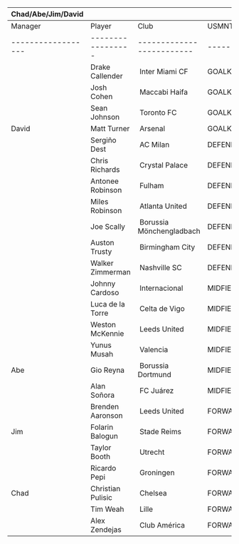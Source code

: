 | Chad/Abe/Jim/David |                   |                           |            |
| ------------------ | ----------------- | ------------------------- | ---------- |
| Manager            | Player            | Club                      | USMNT      |
| ------------------ | ----------------- | ------------------------- | ---------- |
|                    | Drake Callender   |  Inter Miami CF           | GOALKEEPER |
|                    | Josh Cohen        |  Maccabi Haifa            | GOALKEEPER |
|                    | Sean Johnson      |  Toronto FC               | GOALKEEPER |
| David              | Matt Turner       |  Arsenal                  | GOALKEEPER |
|                    | Sergiño Dest      |  AC Milan                 | DEFENDER   |
|                    | Chris Richards    |  Crystal Palace           | DEFENDER   |
|                    | Antonee Robinson  |  Fulham                   | DEFENDER   |
|                    | Miles Robinson    |  Atlanta United           | DEFENDER   |
|                    | Joe Scally        |  Borussia Mönchengladbach | DEFENDER   |
|                    | Auston Trusty     |  Birmingham City          | DEFENDER   |
|                    | Walker Zimmerman  |  Nashville SC             | DEFENDER   |
|                    | Johnny Cardoso    |  Internacional            | MIDFIELDER |
|                    | Luca de la Torre  |  Celta de Vigo            | MIDFIELDER |
|                    | Weston McKennie   |  Leeds United             | MIDFIELDER |
|                    | Yunus Musah       |  Valencia                 | MIDFIELDER |
| Abe                | Gio Reyna         |  Borussia Dortmund        | MIDFIELDER |
|                    | Alan Soñora       |  FC Juárez                | MIDFIELDER |
|                    | Brenden Aaronson  |  Leeds United             | FORWARD    |
| Jim                | Folarin Balogun   |  Stade Reims              | FORWARD    |
|                    | Taylor Booth      |  Utrecht                  | FORWARD    |
|                    | Ricardo Pepi      |  Groningen                | FORWARD    |
| Chad               | Christian Pulisic |  Chelsea                  | FORWARD    |
|                    | Tim Weah          |  Lille                    | FORWARD    |
|                    | Alex Zendejas     |  Club América             | FORWARD    |
